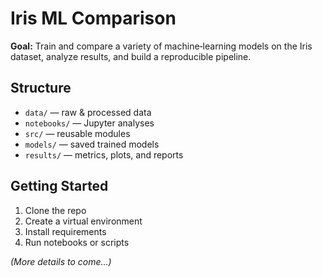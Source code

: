 # Iris ML Comparison

**Goal:** Train and compare a variety of machine‑learning models on the Iris dataset, analyze results, and build a reproducible pipeline.

## Structure

- `data/` — raw & processed data  
- `notebooks/` — Jupyter analyses  
- `src/` — reusable modules  
- `models/` — saved trained models  
- `results/` — metrics, plots, and reports  

## Getting Started

1. Clone the repo  
2. Create a virtual environment  
3. Install requirements  
4. Run notebooks or scripts  

*(More details to come…)*

